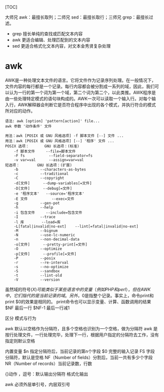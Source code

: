 [TOC]

大师兄 awk：最擅长取列；二师兄 sed：最擅长取行；三师兄 grep：最擅长过滤。

+ grep 擅长单纯的查找或匹配文本内容
+ awk 更适合编辑、处理匹配到的文本内容
+ sed 更适合格式化文本内容，对文本金秀贤复杂处理

# awk
AWK是一种处理文本文件的语言。它将文件作为记录序列处理。在一般情况下，文件内容的每行都是一个记录。每行内容都会被分割成一系列的域，因此，我们可以认为一行的第一个词为第一个域，第二个词为第二个，以此类推。AWK程序是由一些处理特定模式的语句块构成的。AWK一次可以读取一个输入行。对每个输入行，AWK解释器会判断它是否符合程序中出现的各个模式，并执行符合的模式所对应的动作。

```
语法: awk [option] 'pattern[action]' file...
awk 参数 '动作条件' 文件

用法：awk [POSIX 或 GNU 风格选项] -f 脚本文件 [--] 文件 ...
用法：awk [POSIX 或 GNU 风格选项] [--] '程序' 文件 ...
POSIX 选项：		GNU 长选项：(标准)
	-f 脚本文件		--file=脚本文件
	-F fs			--field-separator=fs
	-v var=val		--assign=var=val
短选项：		GNU 长选项：(扩展)
	-b			--characters-as-bytes
	-c			--traditional
	-C			--copyright
	-d[文件]		--dump-variables[=文件]
	-D[文件]		--debug[=文件]
	-e '程序文本'	--source='程序文本'
	-E 文件			--exec=文件
	-g			--gen-pot
	-h			--help
	-i 包含文件		--include=包含文件
	-I			--trace
	-l 库		--load=库
	-L[fatal|invalid|no-ext]	--lint[=fatal|invalid|no-ext]
	-M			--bignum
	-N			--use-lc-numeric
	-n			--non-decimal-data
	-o[文件]		--pretty-print[=文件]
	-O			--optimize
	-p[文件]		--profile[=文件]
	-P			--posix
	-r			--re-interval
	-s			--no-optimize
	-S			--sandbox
	-t			--lint-old
	-V			--version
```

虽然域的符号($X )可能类似于某些语言中的变量（例如PHP和perl），但在AWK中，它们指代的是当前记录的域。另外，$0是指整个记录。事实上，命令print和print $0的效果是相同的。 print命令也可以显示变量、计算、函数调用的结果
$NF 最后一行
$NF-1 最后一行减1

区分 模式与行为

awk 默认以空格作为分隔符，且多个空格也识别为一个空格，做为分隔符
awk 是按行处理文件，一行处理完毕，处理下一行，根据用户指定的分隔符去工作，没有指定则默认空格

内置变量
$n 指定分隔符后，当前记录的第n个字段
$0 完整的输入记录
FS 字段分隔符，默认是空格
NF（Number of fields）分割后，当前一共有多少个字段
NR（Number of records）当前记录数，行数

{}动作
，逗号：默认输出分隔符
格式化输出

awk 必须外层单引号，内层双引号